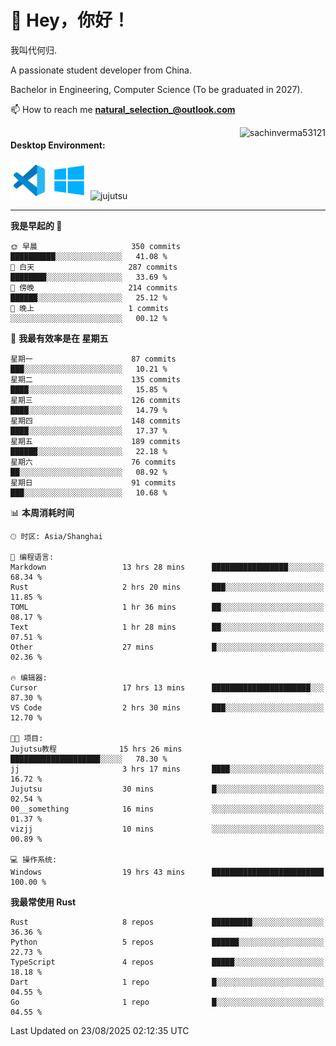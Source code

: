 # 👋 Hey，你好！

我叫代何归.

A passionate student developer from China.

Bachelor in Engineering, Computer Science (To be graduated in 2027).

📫 How to reach me **natural_selection_@outlook.com**

<div style="display: flex; justify-content: space-between; align-items: flex-start;">
  <div>
    <h4>Desktop Environment: </h4>
    <span>
      <img style="margin: auto;" src="https://raw.githubusercontent.com/sachinverma53121/sachinverma53121/master/icons/vsc.png" alt=vs width="60" height="60"/>
      <img style="margin: auto;" src="https://raw.githubusercontent.com/sachinverma53121/sachinverma53121/master/icons/win10.png" alt=windows10 width="60" height="60"/>
      <img style="margin: auto;" src="https://img2023.cnblogs.com/blog/3292968/202505/3292968-20250515084111916-1835883071.png" alt=jujutsu width="60" height="60"/>
    </span>
  </div>
  <div>
    <img style="margin: auto;" src=https://github-readme-stats.vercel.app/api?username=Natural-selection1&show_icons=true alt=sachinverma53121 />
  </div>
</div>

---

<!--START_SECTION:waka-->

**我是早起的 🐤**

```text
🌞 早晨                     350 commits         ██████████░░░░░░░░░░░░░░░   41.08 %
🌆 白天                     287 commits         ████████░░░░░░░░░░░░░░░░░   33.69 %
🌃 傍晚                     214 commits         ██████░░░░░░░░░░░░░░░░░░░   25.12 %
🌙 晚上                     1 commits           ░░░░░░░░░░░░░░░░░░░░░░░░░   00.12 %
```

📅 **我最有效率是在 星期五**

```text
星期一                      87 commits          ███░░░░░░░░░░░░░░░░░░░░░░   10.21 %
星期二                      135 commits         ████░░░░░░░░░░░░░░░░░░░░░   15.85 %
星期三                      126 commits         ████░░░░░░░░░░░░░░░░░░░░░   14.79 %
星期四                      148 commits         ████░░░░░░░░░░░░░░░░░░░░░   17.37 %
星期五                      189 commits         ██████░░░░░░░░░░░░░░░░░░░   22.18 %
星期六                      76 commits          ██░░░░░░░░░░░░░░░░░░░░░░░   08.92 %
星期日                      91 commits          ███░░░░░░░░░░░░░░░░░░░░░░   10.68 %
```

📊 **本周消耗时间**

```text
🕑︎ 时区: Asia/Shanghai

💬 编程语言:
Markdown                 13 hrs 28 mins      █████████████████░░░░░░░░   68.34 %
Rust                     2 hrs 20 mins       ███░░░░░░░░░░░░░░░░░░░░░░   11.85 %
TOML                     1 hr 36 mins        ██░░░░░░░░░░░░░░░░░░░░░░░   08.17 %
Text                     1 hr 28 mins        ██░░░░░░░░░░░░░░░░░░░░░░░   07.51 %
Other                    27 mins             █░░░░░░░░░░░░░░░░░░░░░░░░   02.36 %

🔥 编辑器:
Cursor                   17 hrs 13 mins      ██████████████████████░░░   87.30 %
VS Code                  2 hrs 30 mins       ███░░░░░░░░░░░░░░░░░░░░░░   12.70 %

🐱‍💻 项目:
Jujutsu教程              15 hrs 26 mins        ████████████████████░░░░░   78.30 %
jj                       3 hrs 17 mins       ████░░░░░░░░░░░░░░░░░░░░░   16.72 %
Jujutsu                  30 mins             █░░░░░░░░░░░░░░░░░░░░░░░░   02.54 %
00__something            16 mins             ░░░░░░░░░░░░░░░░░░░░░░░░░   01.37 %
vizjj                    10 mins             ░░░░░░░░░░░░░░░░░░░░░░░░░   00.89 %

💻 操作系统:
Windows                  19 hrs 43 mins      █████████████████████████   100.00 %
```

**我最常使用 Rust**

```text
Rust                     8 repos             █████████░░░░░░░░░░░░░░░░   36.36 %
Python                   5 repos             ██████░░░░░░░░░░░░░░░░░░░   22.73 %
TypeScript               4 repos             █████░░░░░░░░░░░░░░░░░░░░   18.18 %
Dart                     1 repo              █░░░░░░░░░░░░░░░░░░░░░░░░   04.55 %
Go                       1 repo              █░░░░░░░░░░░░░░░░░░░░░░░░   04.55 %
```

Last Updated on 23/08/2025 02:12:35 UTC

<!--END_SECTION:waka-->
